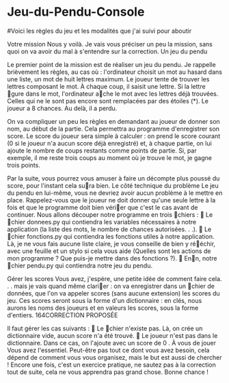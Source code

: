 # Jeu-du-Pendu-Console

#Voici les règles du jeu et les modalités que j'ai suivi pour aboutir

Votre mission
Nous y voilà. Je vais vous préciser un peu la mission, sans quoi on va avoir du mal à
s'entendre sur la correction.
Un jeu du pendu

Le premier point de la mission est de réaliser un jeu du pendu. Je rappelle brièvement
les règles, au cas où : l'ordinateur choisit un mot au hasard dans une liste, un mot
de huit lettres maximum. Le joueur tente de trouver les lettres composant le mot. À
chaque coup, il saisit une lettre. Si la lettre gure dans le mot, l'ordinateur ache le
mot avec les lettres déjà trouvées. Celles qui ne le sont pas encore sont remplacées par
des étoiles (*). Le joueur a 8 chances. Au delà, il a perdu.

On va compliquer un peu les règles en demandant au joueur de donner son nom, au
début de la partie. Cela permettra au programme d'enregistrer son score.
Le score du joueur sera simple à calculer : on prend le score courant (0 si le joueur
n'a aucun score déjà enregistré) et, à chaque partie, on lui ajoute le nombre de coups
restants comme points de partie. Si, par exemple, il me reste trois coups au moment
où je trouve le mot, je gagne trois points.

Par la suite, vous pourrez vous amuser à faire un décompte plus poussé du score, pour
l'instant cela sura bien.
Le côté technique du problème
Le jeu du pendu en lui-même, vous ne devriez avoir aucun problème à le mettre en
place. Rappelez-vous que le joueur ne doit donner qu'une seule lettre à la fois et que le
programme doit bien vérier que c'est le cas avant de continuer. Nous allons découper
notre programme en trois chiers :
 Le chier donnees.py qui contiendra les variables nécessaires à notre application (la
liste des mots, le nombre de chances autorisées. . .).
 Le chier fonctions.py qui contiendra les fonctions utiles à notre application. Là, je
ne vous fais aucune liste claire, je vous conseille de bien y rééchir, avec une feuille et
un stylo si cela vous aide (Quelles sont les actions de mon programme ? Que puis-je
mettre dans des fonctions ?).
 Enn, notre chier pendu.py qui contiendra notre jeu du pendu.

Gérer les scores
Vous avez, j'espère, une petite idée de comment faire cela. . . mais je vais quand même
clarier : on va enregistrer dans un chier de données, que l'on va appeler scores (sans
aucune extension) les scores du jeu. Ces scores seront sous la forme d'un dictionnaire :
en clés, nous aurons les noms des joueurs et en valeurs les scores, sous la forme d'entiers.
164CORRECTION PROPOSÉE

Il faut gérer les cas suivants :
 Le chier n'existe pas. Là, on crée un dictionnaire vide, aucun score n'a été trouvé.
 Le joueur n'est pas dans le dictionnaire. Dans ce cas, on l'ajoute avec un score de 0 .
À vous de jouer
Vous avez l'essentiel. Peut-être pas tout ce dont vous avez besoin, cela dépend de
comment vous vous organisez, mais le but est aussi de chercher ! Encore une fois, c'est
un exercice pratique, ne sautez pas à la correction tout de suite, cela ne vous apprendra
pas grand chose.
Bonne chance !
